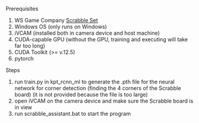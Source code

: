 Prerequisites  
1. WS Game Company [Scrabble Set](https://www.wsgamecompany.com/scrabble-deluxe-edition.html)
2. Windows OS (only runs on Windows)  
3. iVCAM (installed both in camera device and host machine)
4. CUDA-capable GPU (without the GPU, training and executing will take far too long)
5. CUDA Toolkit (>= v.12.5)
6. pytorch
      
Steps  
1. run train.py in kpt_rcnn_ml to generate the .pth file for the neural network for corner detection (finding the 4 corners of the Scrabble board) (it is not provided because the file is too large)
2. open iVCAM on the camera device and make sure the Scrabble board is in view  
3. run scrabble_assistant.bat to start the program   
